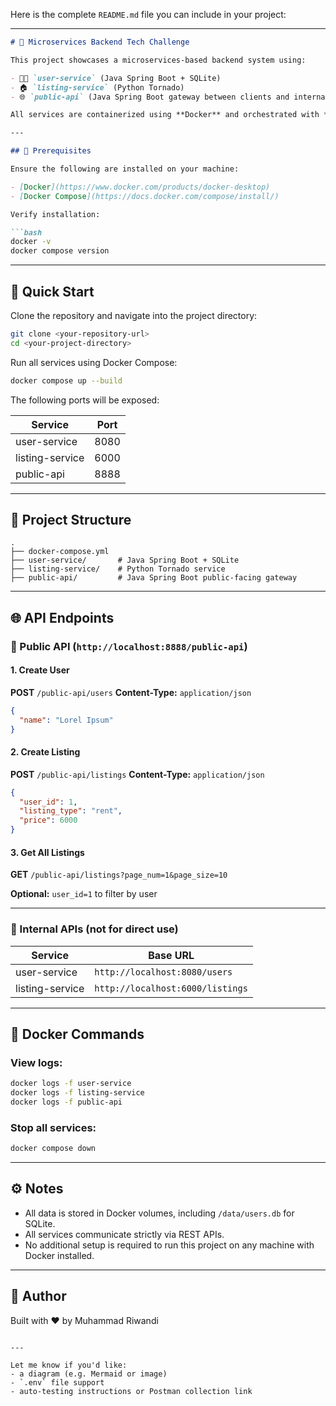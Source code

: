 Here is the complete `README.md` file you can include in your project:

---

````markdown
# 🧪 Microservices Backend Tech Challenge

This project showcases a microservices-based backend system using:

- 🧑‍💻 `user-service` (Java Spring Boot + SQLite)
- 🏠 `listing-service` (Python Tornado)
- 🌐 `public-api` (Java Spring Boot gateway between clients and internal services)

All services are containerized using **Docker** and orchestrated with **Docker Compose**.

---

## 📌 Prerequisites

Ensure the following are installed on your machine:

- [Docker](https://www.docker.com/products/docker-desktop)
- [Docker Compose](https://docs.docker.com/compose/install/)

Verify installation:

```bash
docker -v
docker compose version
````

---

## 🚀 Quick Start

Clone the repository and navigate into the project directory:

```bash
git clone <your-repository-url>
cd <your-project-directory>
```

Run all services using Docker Compose:

```bash
docker compose up --build
```

The following ports will be exposed:

| Service         | Port |
| --------------- | ---- |
| user-service    | 8080 |
| listing-service | 6000 |
| public-api      | 8888 |

---

## 📁 Project Structure

```
.
├── docker-compose.yml
├── user-service/       # Java Spring Boot + SQLite
├── listing-service/    # Python Tornado service
├── public-api/         # Java Spring Boot public-facing gateway
```

---

## 🌐 API Endpoints

### 🔐 Public API (`http://localhost:8888/public-api`)

#### 1. Create User

**POST** `/public-api/users`
**Content-Type:** `application/json`

```json
{
  "name": "Lorel Ipsum"
}
```

#### 2. Create Listing

**POST** `/public-api/listings`
**Content-Type:** `application/json`

```json
{
  "user_id": 1,
  "listing_type": "rent",
  "price": 6000
}
```

#### 3. Get All Listings

**GET** `/public-api/listings?page_num=1&page_size=10`

**Optional:** `user_id=1` to filter by user

---

### 🧠 Internal APIs (not for direct use)

| Service         | Base URL                         |
| --------------- | -------------------------------- |
| user-service    | `http://localhost:8080/users`    |
| listing-service | `http://localhost:6000/listings` |

---

## 🐳 Docker Commands

### View logs:

```bash
docker logs -f user-service
docker logs -f listing-service
docker logs -f public-api
```

### Stop all services:

```bash
docker compose down
```

---

## ⚙️ Notes

* All data is stored in Docker volumes, including `/data/users.db` for SQLite.
* All services communicate strictly via REST APIs.
* No additional setup is required to run this project on any machine with Docker installed.

---

## 🙌 Author

Built with ❤️ by Muhammad Riwandi

```

---

Let me know if you'd like:
- a diagram (e.g. Mermaid or image)
- `.env` file support
- auto-testing instructions or Postman collection link
```
